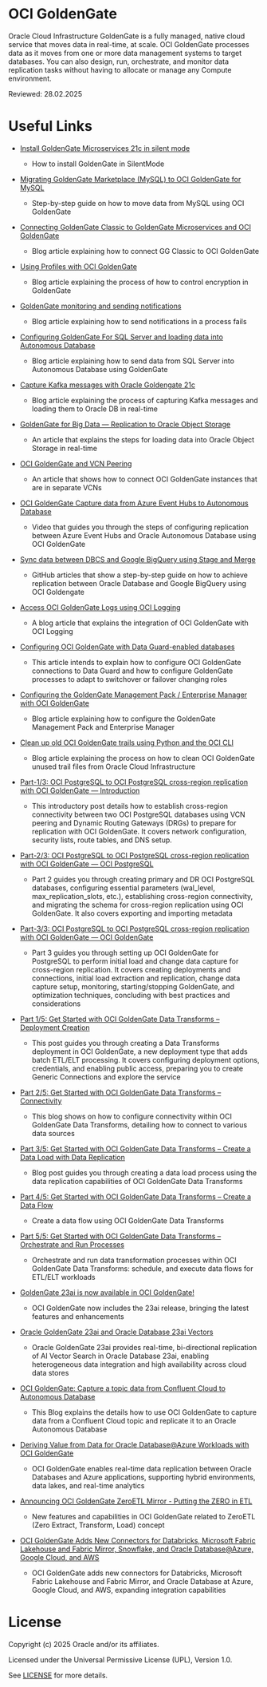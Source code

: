 # OCI GoldenGate

Oracle Cloud Infrastructure GoldenGate is a fully managed, native cloud service that moves data in real-time, at scale. OCI GoldenGate processes data as it moves from one or more data management systems to target databases. You can also design, run, orchestrate, and monitor data replication tasks without having to allocate or manage any Compute environment.

Reviewed: 28.02.2025
 
# Useful Links
 
- [Install GoldenGate Microservices 21c in silent mode](https://medium.com/@eloi-lopes29/install-goldengate-microservices-21c-in-silent-mode-48a904b97dc3)
    - How to install GoldenGate in SilentMode
      
- [Migrating GoldenGate Marketplace (MySQL) to OCI GoldenGate for MySQL](https://blogs.oracle.com/dataintegration/post/migrating-goldengate-marketplace-mysql-to-oci-goldengate-for-mysql)
    - Step-by-step guide on how to move data from MySQL using OCI GoldenGate

- [Connecting GoldenGate Classic to GoldenGate Microservices and OCI GoldenGate](https://blogs.oracle.com/dataintegration/post/connecting-goldengate-classic-to-goldengate-microservices-and-oci-goldengate)
    - Blog article explaining how to connect GG Classic to OCI GoldenGate

- [Using Profiles with OCI GoldenGate](https://blogs.oracle.com/dataintegration/post/using-profiles-with-oci-goldengate)
    - Blog article explaining the process of how to control encryption in GoldenGate

- [GoldenGate monitoring and sending notifications](https://eloi-lopes29.medium.com/goldengate-monitoring-and-sending-notifications-1faead58c6bd)
    - Blog article explaining how to send notifications in a process fails

- [Configuring GoldenGate For SQL Server and loading data into Autonomous Database](https://eloi-lopes29.medium.com/configuring-goldengate-for-sql-server-and-load-data-into-autonomous-database-b8026d2d3e6f)
    - Blog article explaining how to send data from SQL Server into Autonomous Database using GoldenGate

- [Capture Kafka messages with Oracle Goldengate 21c](https://www.linkedin.com/pulse/capture-kafka-messages-oracle-goldengate-21c-juliana-a-gomes/)
    - Blog article explaining the process of capturing Kafka messages and loading them to Oracle DB in real-time

- [GoldenGate for Big Data — Replication to Oracle Object Storage](https://eloi-lopes29.medium.com/goldengate-for-big-data-replication-to-oracle-object-storage-7dfcd8d2bc63)
    - An article that explains the steps for loading data into Oracle Object Storage in real-time

- [OCI GoldenGate and VCN Peering](https://www.linkedin.com/pulse/oci-goldengate-vcn-peering-juliana-a-gomes/?lipi=urn%3Ali%3Apage%3Ad_flagship3_profile_view_base_post_details%3Bq5ZGotyxQJq4RCBrHNn%2F0g%3D%3D)
    - An article that shows how to connect OCI GoldenGate instances that are in separate VCNs

- [OCI GoldenGate Capture data from Azure Event Hubs to Autonomous Database](https://www.youtube.com/watch?v=IEQrE7wZLXc)
    - Video that guides you through the steps of configuring replication between Azure Event Hubs and Oracle Autonomous Database using OCI GoldenGate

- [Sync data between DBCS and Google BigQuery using Stage and Merge](https://github.com/alexandruporcescu/Articles/blob/main/Sync%20OracleDB%20with%20Google%20BigQuery/Replicate%20data%20from%20Oracle%20DB%20to%20Google%20BigQuery%20using%20GoldenGate%20Stage%20and%20Merge%20handler.md)
    - GitHub articles that show a step-by-step guide on how to achieve replication between Oracle Database and Google BigQuery using OCI Goldengate

- [Access OCI GoldenGate Logs using OCI Logging](https://blogs.oracle.com/dataintegration/post/access-oci-goldengate-logs-using-oci-logging)
    - A blog article that explains the integration of OCI GoldenGate with OCI Logging

- [Configuring OCI GoldenGate with Data Guard-enabled databases](https://blogs.oracle.com/dataintegration/post/configuring-oci-goldengate-with-data-guard-enabled-databases)
    - This article intends to explain how to configure OCI GoldenGate connections to Data Guard and how to configure GoldenGate processes to adapt to switchover or failover changing roles

- [Configuring the GoldenGate Management Pack / Enterprise Manager with OCI GoldenGate](https://blogs.oracle.com/dataintegration/post/configuring-the-goldengate-management-pack-enterprise-manager-with-oci-goldengate)
    - Blog article explaining how to configure the GoldenGate Management Pack and Enterprise Manager

- [Clean up old OCI GoldenGate trails using Python and the OCI CLI](https://blogs.oracle.com/dataintegration/post/clean-up-old-oci-goldengate-trails-using-python-and-the-oci-cli)
    - Blog article explaining the process on how to clean OCI GoldenGate unused trail files from Oracle Cloud Infrastructure
 
- [Part-1/3: OCI PostgreSQL to OCI PostgreSQL cross-region replication with OCI GoldenGate — Introduction](https://medium.com/@devpiotrekk/oci-postgresql-to-oci-postgresql-cross-region-replication-with-oci-goldengate-introduction-e0492fc37b92)
  - This introductory post details how to establish cross-region connectivity between two OCI PostgreSQL databases using VCN peering and Dynamic Routing Gateways (DRGs) to prepare for replication with OCI GoldenGate. It covers network configuration, security lists, route tables, and DNS setup.

- [Part-2/3: OCI PostgreSQL to OCI PostgreSQL cross-region replication with OCI GoldenGate — OCI PostgreSQL](https://medium.com/@devpiotrekk/oci-postgresql-to-oci-postgresql-cross-region-replication-with-oci-goldengate-oci-postgresql-d4fcffc47498)
  - Part 2 guides you through creating primary and DR OCI PostgreSQL databases, configuring essential parameters (wal_level, max_replication_slots, etc.), establishing cross-region connectivity, and migrating the schema for cross-region replication using OCI GoldenGate. It also covers exporting and importing metadata

- [Part-3/3: OCI PostgreSQL to OCI PostgreSQL cross-region replication with OCI GoldenGate — OCI GoldenGate](https://medium.com/@devpiotrekk/oci-postgresql-to-oci-postgresql-cross-region-replication-with-oci-goldengate-oci-goldengate-4ccd5dea4d6c)
  - Part 3 guides you through setting up OCI GoldenGate for PostgreSQL to perform initial load and change data capture for cross-region replication. It covers creating deployments and connections, initial load extraction and replication, change data capture setup, monitoring, starting/stopping GoldenGate, and optimization techniques, concluding with best practices and considerations

- [Part 1/5: Get Started with OCI GoldenGate Data Transforms – Deployment Creation](https://blogs.oracle.com/dataintegration/post/get-started-with-oci-goldengate-data-transforms-deployment-creation)
  - This post guides you through creating a Data Transforms deployment in OCI GoldenGate, a new deployment type that adds batch ETL/ELT processing. It covers configuring deployment options, credentials, and enabling public access, preparing you to create Generic Connections and explore the service

- [Part 2/5: Get Started with OCI GoldenGate Data Transforms – Connectivity](https://blogs.oracle.com/dataintegration/post/get-started-with-oracle-cloud-infrastructure-oci-goldengate-data-transforms-connectivity)
  - This blog shows on how to configure connectivity within OCI GoldenGate Data Transforms, detailing how to connect to various data sources

- [Part 3/5: Get Started with OCI GoldenGate Data Transforms – Create a Data Load with Data Replication](https://blogs.oracle.com/dataintegration/post/get-started-with-oci-goldengate-data-transforms-create-a-data-load-with-data-replication)
  - Blog post guides you through creating a data load process using the data replication capabilities of OCI GoldenGate Data Transforms

- [Part 4/5: Get Started with OCI GoldenGate Data Transforms – Create a Data Flow](https://blogs.oracle.com/dataintegration/post/get-started-with-oci-goldengate-data-transforms-45-create-a-data-flow)
  - Create a data flow using OCI GoldenGate Data Transforms

- [Part 5/5: Get Started with OCI GoldenGate Data Transforms – Orchestrate and Run Processes](https://blogs.oracle.com/dataintegration/post/get-started-with-oci-goldengate-data-transforms-orchestrate-and-run-processes)
  - Orchestrate and run data transformation processes within OCI GoldenGate Data Transforms: schedule, and execute data flows for ETL/ELT workloads

- [GoldenGate 23ai is now available in OCI GoldenGate!](https://blogs.oracle.com/dataintegration/post/goldengate-23ai-is-now-available-in-oci-goldengate)
  - OCI GoldenGate now includes the 23ai release, bringing the latest features and enhancements

- [Oracle GoldenGate 23ai and Oracle Database 23ai Vectors](https://blogs.oracle.com/dataintegration/post/goldengate-database-23ai-vectors)
  - Oracle GoldenGate 23ai provides real-time, bi-directional replication of AI Vector Search in Oracle Database 23ai, enabling heterogeneous data integration and high availability across cloud data stores

- [OCI GoldenGate: Capture a topic data from Confluent Cloud to Autonomous Database](https://blogs.oracle.com/dataintegration/post/oci-goldengate-capture-a-topic-data-from-confluent-cloud-to-autonomous-database)
  - This Blog explains the details how to use OCI GoldenGate to capture data from a Confluent Cloud topic and replicate it to an Oracle Autonomous Database

- [Deriving Value from Data for Oracle Database@Azure Workloads with OCI GoldenGate](https://blogs.oracle.com/database/post/deriving-value-from-data-for-oracle-databaseazure-workloads-with-oci-goldengate)
  - OCI GoldenGate enables real-time data replication between Oracle Databases and Azure applications, supporting hybrid environments, data lakes, and real-time analytics

- [Announcing OCI GoldenGate ZeroETL Mirror - Putting the ZERO in ETL](https://blogs.oracle.com/dataintegration/post/announcing-oci-goldengate-and-zeroetl-putting-the-zero-in-etl)
  - New features and capabilities in OCI GoldenGate related to ZeroETL (Zero Extract, Transform, Load) concept

- [OCI GoldenGate Adds New Connectors for Databricks, Microsoft Fabric Lakehouse and Fabric Mirror, Snowflake, and Oracle Database@Azure, Google Cloud, and AWS](https://blogs.oracle.com/dataintegration/post/oci-goldengate-adds-new-connectors-for-databricks-microsoft-fabric-lakehouse-and-fabric-mirror-oracle-database-at-azure-google-cloud-and-aws)
  - OCI GoldenGate adds new connectors for Databricks, Microsoft Fabric Lakehouse and Fabric Mirror, and Oracle Database at Azure, Google Cloud, and AWS, expanding integration capabilities




# License

Copyright (c) 2025 Oracle and/or its affiliates.

Licensed under the Universal Permissive License (UPL), Version 1.0.

See [LICENSE](https://github.com/oracle-devrel/technology-engineering/blob/main/LICENSE) for more details.

